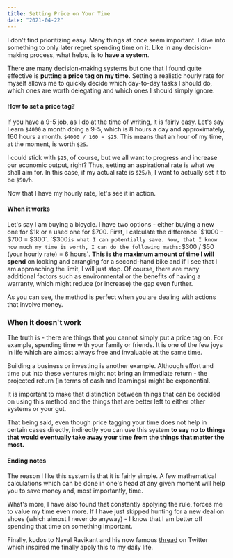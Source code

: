 ```yaml
---
title: Setting Price on Your Time
date: "2021-04-22"
---
```


I don't find prioritizing easy. Many things at once seem important. I dive into something to only later regret spending time on it. Like in any decision-making process, what helps, is to **have a system**.

There are many decision-making systems but one that I found quite effective is **putting a price tag on my time.** Setting a realistic hourly rate for myself allows me to quickly decide which day-to-day tasks I should do, which ones are worth delegating and which ones I should simply ignore. 

#### How to set a price tag?

If you have a 9-5 job, as I do at the time of writing, it is fairly easy. Let's say I earn `$4000` a month doing a 9-5, which is 8 hours a day and approximately, 160 hours a month. `$4000 / 160 = $25`. This means that an hour of my time, at the moment, is worth `$25`.

I could stick with `$25`, of course, but we all want to progress and increase our economic output, right? Thus, setting an aspirational rate is what we shall aim for. In this case, if my actual rate is `$25/h`, I want to actually set it to be `$50/h`.

Now that I have my hourly rate, let's see it in action.

#### When it works

Let's say I am buying a bicycle. I have two options - either buying a new one for $1k or a used one for $700. First, I calculate the difference `$1000 - $700 = $300`. `$300` is what I can potentially save. Now, that I know how much my time is worth, I can do the following maths: `$300 / $50 (your hourly rate) = 6 hours`. **This is the maximum amount of time I will spend** on looking and arranging for a second-hand bike and if I see that I am approaching the limit, I will just stop. Of course, there are many additional factors such as environmental or the benefits of having a warranty, which might reduce (or increase) the gap even further.

As you can see, the method is perfect when you are dealing with actions that involve money.

### When it doesn't work

The truth is - there are things that you cannot simply put a price tag on. For example, spending time with your family or friends. It is one of the few joys in life which are almost always free and invaluable at the same time.

Building a business or investing is another example. Although effort and time put into these ventures might not bring an immediate return - the projected return (in terms of cash and learnings) might be exponential. 

It is important to make that distinction between things that can be decided on using this method and the things that are better left to either other systems or your gut.

That being said, even though price tagging your time does not help in certain cases directly, indirectly you can use this system **to say no to things that would eventually take away your time from the things that matter the most.** 

#### Ending notes

The reason I like this system is that it is fairly simple. A few mathematical calculations which can be done in one's head at any given moment will help you to save money and, most importantly, time. 

What's more, I have also found that constantly applying the rule, forces me to value my time even more. If I have just skipped hunting for a new deal on shoes (which almost I never do anyway) - I know that I am better off spending that time on something important.

Finally, kudos to Naval Ravikant and his now famous [thread](https://twitter.com/naval/status/1002108599399661568?s=20) on Twitter which inspired me finally apply this to my daily life.